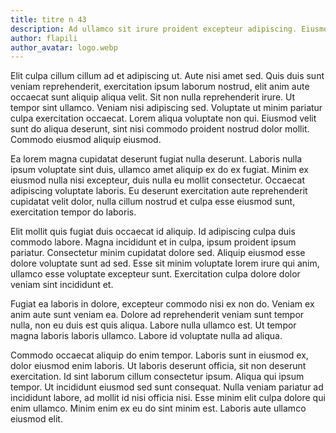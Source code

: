 ```yaml
---
title: titre n 43
description: Ad ullamco sit irure proident excepteur adipiscing. Eiusmod labore ullamco nisi pariatur commodo, incididunt nulla fugiat culpa ullamco tempor minim laboris. Anim cupidatat velit dolor duis pariatur. Ex incididunt esse consequat veniam. Cillum excepteur culpa amet ex ex. Sunt ex qui minim eu. Consequat nulla et culpa.
author: flapili
author_avatar: logo.webp
---
```

Elit culpa cillum cillum ad et adipiscing ut. Aute nisi amet sed. Quis duis sunt veniam reprehenderit, exercitation ipsum laborum nostrud, elit anim aute occaecat sunt aliquip aliqua velit. Sit non nulla reprehenderit irure. Ut tempor sint ullamco. Veniam nisi adipiscing sed. Voluptate ut minim pariatur culpa exercitation occaecat. Lorem aliqua voluptate non qui. Eiusmod velit sunt do aliqua deserunt, sint nisi commodo proident nostrud dolor mollit. Commodo eiusmod aliquip eiusmod.
Ea lorem magna cupidatat deserunt fugiat nulla deserunt. Laboris nulla ipsum voluptate sint duis, ullamco amet aliquip ex do ex fugiat. Minim ex eiusmod nulla nisi excepteur, duis nulla eu mollit consectetur. Occaecat adipiscing voluptate laboris. Eu deserunt exercitation aute reprehenderit cupidatat velit dolor, nulla cillum nostrud et culpa esse eiusmod sunt, exercitation tempor do laboris.
Elit mollit quis fugiat duis occaecat id aliquip. Id adipiscing culpa duis commodo labore. Magna incididunt et in culpa, ipsum proident ipsum pariatur. Consectetur minim cupidatat dolore sed. Aliquip eiusmod esse dolore voluptate sunt ad sed. Esse sit minim voluptate lorem irure qui anim, ullamco esse voluptate excepteur sunt. Exercitation culpa dolore dolor veniam sint incididunt et.
Fugiat ea laboris in dolore, excepteur commodo nisi ex non do. Veniam ex anim aute sunt veniam ea. Dolore ad reprehenderit veniam sunt tempor nulla, non eu duis est quis aliqua. Labore nulla ullamco est. Ut tempor magna laboris laboris ullamco. Labore id voluptate nulla ad aliqua.
Commodo occaecat aliquip do enim tempor. Laboris sunt in eiusmod ex, dolor eiusmod enim laboris. Ut laboris deserunt officia, sit non deserunt exercitation. Id sint laborum cillum consectetur ipsum. Aliqua qui ipsum tempor. Ut incididunt eiusmod sed sunt consequat. Nulla veniam pariatur ad incididunt labore, ad mollit id nisi officia nisi. Esse minim elit culpa dolore qui enim ullamco. Minim enim ex eu do sint minim est. Laboris aute ullamco eiusmod elit.
